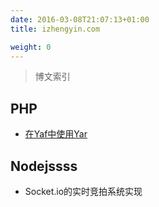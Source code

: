 ```yaml
---
date: 2016-03-08T21:07:13+01:00
title: izhengyin.com

weight: 0
---
```


> 博文索引

## PHP
-  [在Yaf中使用Yar](/post/php/yaf-yar/)

## Nodejssss
- Socket.io的实时竞拍系统实现

